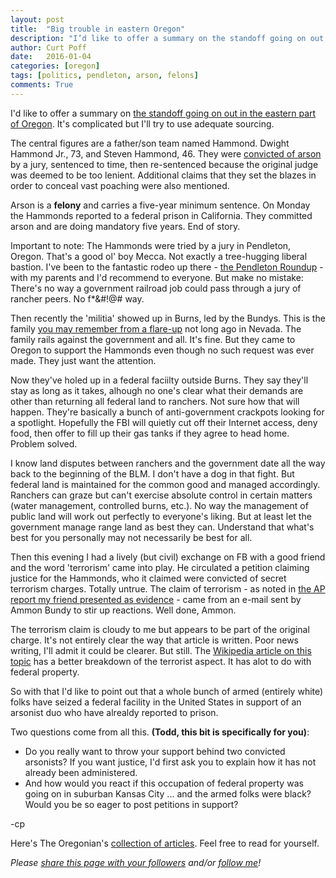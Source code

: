 ```yaml
---
layout: post
title:  "Big trouble in eastern Oregon"
description: "I’d like to offer a summary on the standoff going on out in the eastern part of Oregon. It’s complicated but I’ll try to use adequate sourcing."
author: Curt Poff
date:   2016-01-04
categories: [oregon]
tags: [politics, pendleton, arson, felons]
comments: True
---
```


I'd like to offer a summary on [the standoff going on out in the eastern part of Oregon](http://www.oregonlive.com/pacific-northwest-news/index.ssf/2016/01/oregon_standoff.html). It's complicated but I'll try to use adequate sourcing.

<!--more-->

The central figures are a father/son team named Hammond. Dwight Hammond Jr., 73, and Steven Hammond, 46. They were [convicted of arson](http://www.justice.gov/usao-or/pr/eastern-oregon-ranchers-convicted-arson-resentenced-five-years-prison) by a jury, sentenced to time, then re-sentenced because the original judge was deemed to be too lenient. Additional claims that they set the blazes in order to conceal vast poaching were also mentioned.

Arson is a **felony** and carries a five-year minimum sentence. On Monday the Hammonds reported to a federal prison in California. They committed arson and are doing mandatory five years. End of story. 

Important to note: The Hammonds were tried by a jury in Pendleton, Oregon. That's a good ol' boy Mecca. Not exactly a tree-hugging liberal bastion. I've been to the fantastic rodeo up there - [the Pendleton Roundup](http://www.pendletonroundup.com/) - with my parents and I'd recommend to everyone. But make no mistake: There's no way a government railroad job could pass through a jury of rancher peers. No f*&#!@# way.

Then recently the 'militia' showed up in Burns, led by the Bundys. This is the family [you may remember from a flare-up](https://en.wikipedia.org/wiki/Bundy_standoff) not long ago in Nevada. The family rails against the government and all. It's fine. But they came to Oregon to support the Hammonds even though no such request was ever made. They just want the attention.

Now they've holed up in a federal faciilty outside Burns. They say they'll stay as long as it takes, alhough no one's clear what their demands are other than returning all federal land to ranchers. Not sure how that will happen. They're basically a bunch of anti-government crackpots looking for a spotlight. Hopefully the FBI will quietly cut off their Internet access, deny food, then offer to fill up their gas tanks if they agree to head home. Problem solved.

I know land disputes between ranchers and the government date all the way back to the beginning of the BLM. I don't have a dog in that fight. But federal land is maintained for the common good and managed accordingly. Ranchers can graze but can't exercise absolute control in certain matters (water management, controlled burns, etc.). No way the management of public land will work out perfectly to everyone's liking. But at least let the government manage range land as best they can. Understand that what's best for you personally may not necessarily be best for all.

Then this evening I had a lively (but civil) exchange on FB with a good friend and the word 'terrorism' came into play. He circulated a petition claiming justice for the Hammonds, who it claimed were convicted of secret terrorism charges. Totally untrue. The claim of terrorism - as noted in [the AP report my friend presented as evidence](http://www.usnews.com/news/us/articles/2016-01-01/oregon-ranching-case-sparks-anti-government-sentiment) - came from an e-mail sent by Ammon Bundy to stir up reactions. Well done, Ammon. 

The terrorism claim is cloudy to me but appears to be part of the original charge. It's not entirely clear the way that article is written. Poor news writing, I'll admit it could be clearer. But still. The [Wikipedia article on this topic](https://en.wikipedia.org/wiki/Militia_occupation_of_the_Malheur_National_Wildlife_Refuge) has a better breakdown of the terrorist aspect. It has alot to do with federal property.

So with that I'd like to point out that a whole bunch of armed (entirely white) folks have seized a federal facility in the United States in support of an arsonist duo who have alrealdy reported to prison. 

Two questions come from all this. **(Todd, this bit is specifically for you)**:

* Do you really want to throw your support behind two convicted arsonists? If you want justice, I'd first ask you to explain how it has not already been administered.
* And how would you react if this occupation of federal property was going on in suburban Kansas City ... and the armed folks were black? Would you be so eager to post petitions in support?

-cp

Here's The Oregonian's [collection of articles](http://topics.oregonlive.com/tag/showdown%20in%20burns/). Feel free to read for yourself.

*Please
<a href="https://twitter.com/intent/tweet?url={{ site.production_url }}{{ page.url }}&text={{ page.title }}&via=cpoff" 
   target="_blank">
  share this page with your followers</a> 
and/or 
<a href="https://twitter.com/cpoff">
  follow me</a>!*